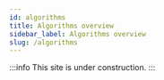 ```yaml
---
id: algorithms
title: Algorithms overview
sidebar_label: Algorithms overview
slug: /algorithms
---
```


:::info
This site is under construction.
:::

